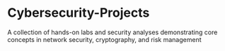 # Cybersecurity-Projects
A collection of hands-on labs and security analyses demonstrating core concepts in network security, cryptography, and risk management
